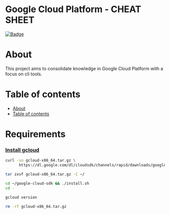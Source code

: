 # **Google Cloud Platform - CHEAT SHEET**
[![Badge](https://img.shields.io/github/last-commit/jorgegabrielti/sre-rootsetup)](https://github.com/jorgegabrielti/gcp-cheatsheet)

About
==========
This project aims to consolidate knowledge in Google Cloud Platform with a focus on cli tools.

[//]: # "[![Badge]()]()"

Table of contents
==========
<!--ts-->
   * [About](#about)
   * [Table of contents](#table-of-contents)
<!--te-->

[//]: # "(## Feature)"
[//]: # "(- [x] [Packages utils](src/conf/packages.txt))"

Requirements
==========
### **[Install gcloud](https://cloud.google.com/sdk/docs/quickstart-linux)**
```bash
curl -so gcloud-x86_64.tar.gz \
      https://dl.google.com/dl/cloudsdk/channels/rapid/downloads/google-cloud-sdk-309.0.0-linux-x86_64.tar.gz
```

```bash
tar zxvf gcloud-x86_64.tar.gz -C ~/
```

```bash
cd ~/google-cloud-sdk && ./install.sh
cd -
```
```bash
gcloud version
```
```bash
rm -rf gcloud-x86_64.tar.gz
```
